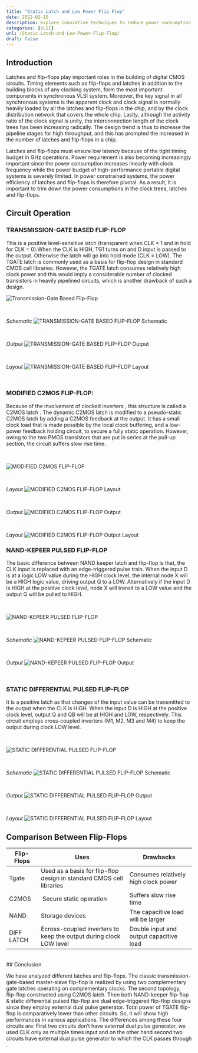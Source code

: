 ```yaml
---
title: "Static Latch and Low Power Flip Flop"
date: 2022-02-15
description: Explore innovative techniques to reduce power consumption in digital circuits with our in-depth guide on low power flip-flops and static latches.
categories: [VLSI]
url: /Static-Latch-and-Low-Power-Flip-Flop/
draft: false
---
```

## Introduction

Latches and flip-flops play important roles in the building of digital CMOS circuits. Timing elements such as flip-flops and latches in addition to the building blocks of any clocking system, form the most important components in synchronous VLSI system. Moreover, the key signal in all synchronous systems is the apparent clock and clock signal is normally heavily loaded by all the latches and flip-flops in the chip, and by the clock distribution network that covers the whole chip. Lastly, although the activity ratio of the clock signal is unity, the interconnection length of the clock trees has been increasing radically. The design trend is thus to increase the pipeline stages for high throughput, and this has prompted the increased in the number of latches and flip-flops in a chip.

Latches and flip-flops must ensure low latency because of the tight timing budget in GHz operations. Power requirement is also becoming increasingly important since the power consumption increases linearly with clock frequency while the power budget of high-performance portable digital systems is severely limited. In power constrained systems, the power efficiency of latches and flip-flops is therefore pivotal. As a result, it is important to trim down the power consumptions in the clock trees, latches and flip-flops.

## Circuit Operation


### TRANSMISSION-GATE BASED FLIP-FLOP 
 This is a positive level-sensitive latch (transparent when CLK = 1 and in hold for CLK = 0).When the CLK is HIGH, TG1 turns on and D input is passed to the output. Otherwise the latch will go into hold mode (CLK = LOW). The TGATE latch is commonly used as a basis for flip-flop design in standard CMOS cell libraries. However, the TGATE latch consumes relatively high clock power and this would imply a considerable number of clocked transistors in heavily pipelined circuits, which is another drawback of such a design.


![Transmission-Gate Based Flip-Flop](../../images/Static-Latch-and-Low-Power-Flip-Flop/operations1.jpg)

</br>

*Schematic*
![TRANSMISSION-GATE BASED FLIP-FLOP Schematic](../../images/Static-Latch-and-Low-Power-Flip-Flop/TRANSMISSION-GATE%20BASED%20FLIP-FLOP%20Schematic.jpg)

</br>

*Output*
![TRANSMISSION-GATE BASED FLIP-FLOP Output](../../images/Static-Latch-and-Low-Power-Flip-Flop/TRANSMISSION-GATE%20BASED%20FLIP-FLOP%20Output.jpg)

</br>

*Layout*
![TRANSMISSION-GATE BASED FLIP-FLOP Layout](../../images/Static-Latch-and-Low-Power-Flip-Flop/TRANSMISSION-GATE%20BASED%20FLIP-FLOP%20Layout.jpg)

</br>

### MODIFIED C2MOS FLIP-FLOP:
 Because of the involvement of clocked inverters , this structure is called a C2MOS latch . The dynamic C2MOS latch is modified to a pseudo-static C2MOS latch by adding a C2MOS feedback at the output. It has a small clock load that is made possible by the local clock buffering, and a low-power feedback holding circuit, to secure a fully static operation. However, owing to the two PMOS transistors that are put in series at the pull-up section, the circuit suffers slow rise time.

</br>

![MODIFIED C2MOS FLIP-FLOP](../../images/Static-Latch-and-Low-Power-Flip-Flop/operations2.jpg)

</br>

*Layout*
![MODIFIED C2MOS FLIP-FLOP Layout](../../images/Static-Latch-and-Low-Power-Flip-Flop/MODIFIED%20C2MOS%20FLIP-FLOP%20Layout.jpg)

</br>

*Output*
![MODIFIED C2MOS FLIP-FLOP Output](../../images/Static-Latch-and-Low-Power-Flip-Flop/MODIFIED%20C2MOS%20FLIP-FLOP%20Output.jpg)

</br>

*Layout*
![MODIFIED C2MOS FLIP-FLOP Output Layout](../../images/Static-Latch-and-Low-Power-Flip-Flop/MODIFIED%20C2MOS%20FLIP-FLOP%20Layout.jpg)


### NAND-KEPEER PULSED FLIP-FLOP
 The basic difference between NAND keeper latch and flip-flop is that, the CLK input is replaced with an edge-triggered pulse train. When the input D is at a logic LOW value during the HIGH clock level, the internal node X will be a HIGH logic value, driving output Q to a LOW. Alternatively if the input D is HIGH at the positive clock level, node X will transit to a LOW value and the output Q will be pulled to HIGH.

</br>

![NAND-KEPEER PULSED FLIP-FLOP](../../images/Static-Latch-and-Low-Power-Flip-Flop/operations3.jpg)

</br>

*Schematic*
![NAND-KEPEER PULSED FLIP-FLOP Schematic](../../images/Static-Latch-and-Low-Power-Flip-Flop/NAND-KEPEER%20PULSED%20FLIP-FLOP%20Schematic.jpg)

</br>

*Output*
![NAND-KEPEER PULSED FLIP-FLOP Output](../../images/Static-Latch-and-Low-Power-Flip-Flop/NAND-KEPEER%20PULSED%20FLIP-FLOP%20output.jpg)

</br>

### STATIC DIFFERENTIAL PULSED FLIP-FLOP
 It is a positive latch as that changes of the input value can be transmitted to the output when the CLK is HIGH. When the input D is HIGH at the positive clock level, output Q and QB will be at HIGH and LOW, respectively. This circuit employs cross-coupled inverters (M1, M2, M3 and M4) to keep the output during clock LOW level.

</br>

![STATIC DIFFERENTIAL PULSED FLIP-FLOP](../../images/Static-Latch-and-Low-Power-Flip-Flop/operations4.jpg)

</br>

*Schematic*
![STATIC DIFFERENTIAL PULSED FLIP-FLOP Schematic](../../images/Static-Latch-and-Low-Power-Flip-Flop/STATIC%20DIFFERENTIAL%20PULSED%20FLIP-FLOP%20Schematic.jpg)

</br>

*Output*
![STATIC DIFFERENTIAL PULSED FLIP-FLOP Output](../../images/Static-Latch-and-Low-Power-Flip-Flop/STATIC%20DIFFERENTIAL%20PULSED%20FLIP-FLOP%20%20Output.jpg)

</br>

*Layout*
![STATIC DIFFERENTIAL PULSED FLIP-FLOP Layout](../../images/Static-Latch-and-Low-Power-Flip-Flop/STATIC%20DIFFERENTIAL%20PULSED%20FLIP-FLOP%20Layout.jpg)

## Comparison Between Flip-Flops

| Flip-Flops | Uses | Drawbacks |
| --- | --- | --- |
| Tgate | Used as a basis for flip-flop design in standard CMOS cell libraries | Consumes relatively high clock power |
| C2MOS |  Secure static operation | Suffers slow rise time |
| NAND  | Storage devices | The capacitive load will be larger |
| DIFF LATCH | Ecross-coupled inverters to keep the output during clock LOW level | Double input and output capacitive load |

</br>
## Conclusion

We have analyzed different latches and flip-flops. The classic transmission-gate-based master-slave flip-flop is realized by using two complementary gate latches operating on complementary clocks. The second topology, flip-flop constructed using C2MOS latch. Then both NAND-keeper flip-flop & static differential pulsed flip-flop are dual edge-triggered flip-flop designs since they employ external dual pulse generator. Total power of TGATE flip-flop is comparatively lower than other circuits. So, it will show high performances in various applications. The differences among these four circuits are: First two circuits don’t have external dual pulse generator, we used CLK only as multiple times input and on the other hand second two circuits have external dual pulse generator to which the CLK passes through .
